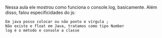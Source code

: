 
Nessa aula ele mostrou como funciona o console.log, basicamente. Além disso, falou especificidades do js:

    Em java posso colocar ou não ponto e vírgula ;
    Não existe e float em Java, tratamos como tipo Number
    log é o método e console a classe
